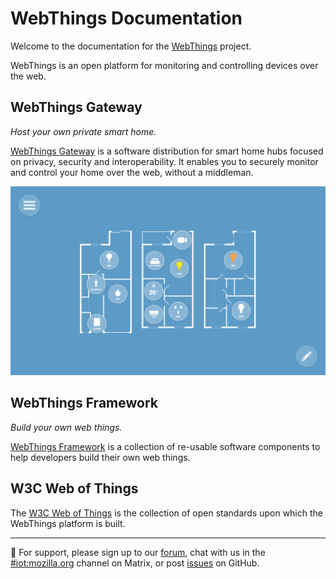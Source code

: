 # WebThings Documentation

Welcome to the documentation for the [WebThings](https://webthings.io) project.

WebThings is an open platform for monitoring and controlling devices over the web.

## WebThings Gateway

*Host your own private smart home.*

[WebThings Gateway](gateway/introduction) is a software distribution for smart home hubs focused on privacy, security and interoperability. It enables you to securely monitor and control your home over the web, without a middleman.

![Alt text](gateway/images/floorplan_view.png)

## WebThings Framework

*Build your own web things.*

[WebThings Framework](framework/introduction) is a collection of re-usable software components to help developers build their own web things.

## W3C Web of Things

The [W3C Web of Things](wot/introduction) is the collection of open standards upon which the WebThings platform is built.

---

🛟 For support, please sign up to our [forum](https://discourse.mozilla.org/c/iot), chat with us in the [#iot:mozilla.org](https://matrix.to/#/#iot:mozilla.org) channel on Matrix, or post [issues](https://github.com/WebThingsIO/gateway/issues) on GitHub.
